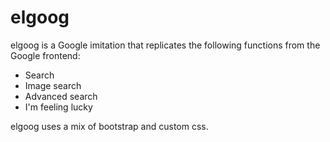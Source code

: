 # elgoog
 elgoog is a Google imitation that replicates the following functions from the Google frontend:

- Search
- Image search
- Advanced search
- I'm feeling lucky

elgoog uses a mix of bootstrap and custom css.